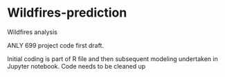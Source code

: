 # Wildfires-prediction
Wildfires analysis

ANLY 699 project code first draft.

Initial coding is part of R file and then subsequent modeling undertaken in Jupyter notebook. 
Code needs to be cleaned up